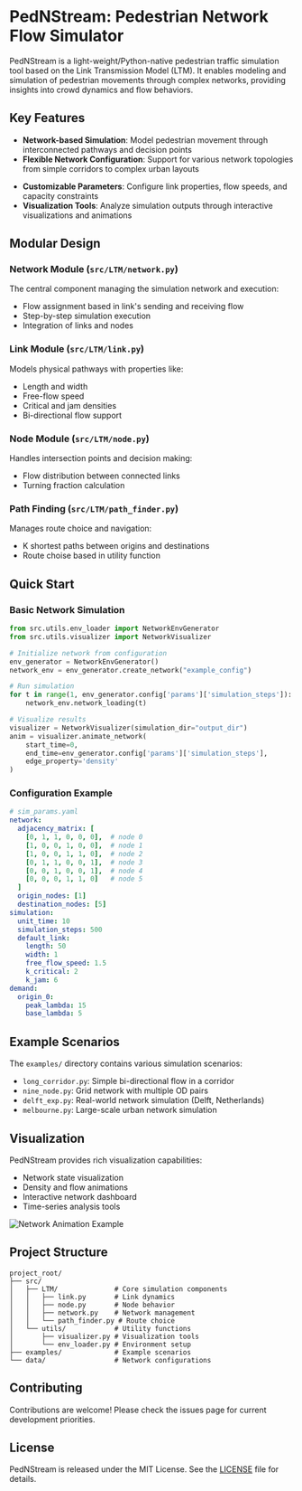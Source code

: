 # PedNStream: Pedestrian Network Flow Simulator

PedNStream is a light-weight/Python-native pedestrian traffic simulation tool based on the Link Transmission Model (LTM). It enables modeling and simulation of pedestrian movements through complex networks, providing insights into crowd dynamics and flow behaviors.

## Key Features

- **Network-based Simulation**: Model pedestrian movement through interconnected pathways and decision points
- **Flexible Network Configuration**: Support for various network topologies from simple corridors to complex urban layouts
<!-- - **Dynamic Flow Modeling**: Incorporates traffic dynamics including densities, speeds, and queue formation -->
- **Customizable Parameters**: Configure link properties, flow speeds, and capacity constraints
- **Visualization Tools**: Analyze simulation outputs through interactive visualizations and animations

## Modular Design

### Network Module (`src/LTM/network.py`)
The central component managing the simulation network and execution:
- Flow assignment based in link's sending and receiving flow
- Step-by-step simulation execution
- Integration of links and nodes

### Link Module (`src/LTM/link.py`)
Models physical pathways with properties like:
- Length and width
- Free-flow speed
- Critical and jam densities
- Bi-directional flow support

### Node Module (`src/LTM/node.py`)
Handles intersection points and decision making:
- Flow distribution between connected links
- Turning fraction calculation

### Path Finding (`src/LTM/path_finder.py`)
Manages route choice and navigation:
- K shortest paths between origins and destinations
- Route choise based in utility function

## Quick Start

### Basic Network Simulation

```python
from src.utils.env_loader import NetworkEnvGenerator
from src.utils.visualizer import NetworkVisualizer

# Initialize network from configuration
env_generator = NetworkEnvGenerator()
network_env = env_generator.create_network("example_config")

# Run simulation
for t in range(1, env_generator.config['params']['simulation_steps']):
    network_env.network_loading(t)

# Visualize results
visualizer = NetworkVisualizer(simulation_dir="output_dir")
anim = visualizer.animate_network(
    start_time=0,
    end_time=env_generator.config['params']['simulation_steps'],
    edge_property='density'
)
```

### Configuration Example

```yaml
# sim_params.yaml
network:
  adjacency_matrix: [
    [0, 1, 1, 0, 0, 0],  # node 0
    [1, 0, 0, 1, 0, 0],  # node 1
    [1, 0, 0, 1, 1, 0],  # node 2
    [0, 1, 1, 0, 0, 1],  # node 3
    [0, 0, 1, 0, 0, 1],  # node 4
    [0, 0, 0, 1, 1, 0]   # node 5
  ]
  origin_nodes: [1]
  destination_nodes: [5]
simulation:
  unit_time: 10
  simulation_steps: 500
  default_link:
    length: 50
    width: 1
    free_flow_speed: 1.5
    k_critical: 2
    k_jam: 6
demand:
  origin_0:
    peak_lambda: 15
    base_lambda: 5
```

## Example Scenarios

The `examples/` directory contains various simulation scenarios:
- `long_corridor.py`: Simple bi-directional flow in a corridor
- `nine_node.py`: Grid network with multiple OD pairs
- `delft_exp.py`: Real-world network simulation (Delft, Netherlands)
- `melbourne.py`: Large-scale urban network simulation

## Visualization

PedNStream provides rich visualization capabilities:
- Network state visualization
- Density and flow animations
- Interactive network dashboard
- Time-series analysis tools

![Network Animation Example](./README.assets/network_animation.gif)

## Project Structure

```
project_root/
├── src/
│   ├── LTM/              # Core simulation components
│   │   ├── link.py       # Link dynamics
│   │   ├── node.py       # Node behavior
│   │   ├── network.py    # Network management
│   │   └── path_finder.py # Route choice
│   └── utils/            # Utility functions
│       ├── visualizer.py # Visualization tools
│       └── env_loader.py # Environment setup
├── examples/             # Example scenarios
└── data/                 # Network configurations
```

## Contributing

Contributions are welcome! Please check the issues page for current development priorities.

## License

PedNStream is released under the MIT License. See the [LICENSE](./LICENSE) file for details.
